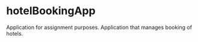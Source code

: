 hotelBookingApp
===============

Application for assignment purposes.
Application that manages booking of hotels.
